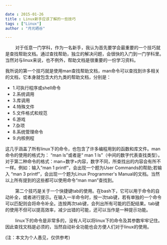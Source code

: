 ```yaml
---

date : 2015-01-26
title : Linux新手应该了解的一些技巧
tags : ["Linux"]
author : "月光晒谷"

---
```


&nbsp; &nbsp; &nbsp; &nbsp; 对于任意一门学科，作为一名新手，我认为首先要学会最重要的一个技巧就是查找帮助文档。通过查找帮助，独立的解决问题，会很快的入门到一门学科里。当然对与linux来说，也不例外，帮助文档是很重要的一份学习资料。

<!--more-->

我所说的第一个技巧就是使用man查找帮助文档，man命令可以查找到许多相关的文档，它本身就包含大约九类的帮助文档，分别是：
   
   * 1.可执行程序或shell命令
   * 2.系统调用
   * 3.库调用
   * 4.特殊文件
   * 5.文件格式和规范
   * 6.游戏
   * 7.杂项
   * 8.系统管理命令
   * 9.内核例程
   
这几乎涵盖了所有linux下的命令，也包含了许多编程用到的函数和库文件。man命令的使用的格式为： “man ls”或者是“ man 1 ls”（中间的数字代表查找类型）。对于第二种命令的格式：man+数字+内容，数字不同，所查找出的内容会有所不一样。例如：输入“man 1 printf”，会出现一个题为User Commands的帮助;若输入 “man 3 printf”，会出现一个题为Linux Programmer's Manual的文档。当然以上所有提到的这些都可以使用命令“man man”查找到。

&nbsp; &nbsp; &nbsp; &nbsp; 第二个技巧是关于一个快捷键tab的使用。在bash下，它可以用于命令的自动补全，或者进行提示。在输入一半命令时，按一次tab键，若有单独的一个命令可以匹配则会将命令补全。连按两次tab键，会列出所有可能的匹配结果。tab键的使用不但可以提高效率，减少出错的可能，还可以当作是一种提示功能。

&nbsp; &nbsp; &nbsp; &nbsp; linux下的命令是非常多的，没有人可以将linux下的命令及其参数牢牢记住。因此查找文档是必须的，当然自动补全功能也会方便人们对于linux的使用。

(注：本文为个人愚见，仅供参考)

